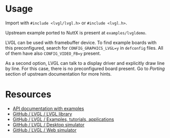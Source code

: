 # Usage

Import with `#include <lvgl/lvgl.h>` or `#include <lvgl.h>`.

Upstream example ported to NuttX is present at `examples/lvgldemo`.

LVGL can be used with framebuffer device. To find example boards with this
preconfigured, search for `CONFIG_GRAPHICS_LVGL=y` in `defconfig` files.
All of them have also `CONFIG_VIDEO_FB=y` present.

As a second option, LVGL can talk to a display driver and explicitly draw line by line.
For this case, there is no preconfigured board present. Go to _Porting_ section
of upstream documentation for more hints.

# Resources

* [API documentation with examples](https://docs.lvgl.io/latest/en/html/index.html)
* [GitHub / LVGL / LVGL library](https://github.com/lvgl/lvgl)
* [GitHub / LVGL / Examples, tutorials, applications](https://github.com/lvgl/lv_examples)
* [GitHub / LVGL / Desktop simulator](https://github.com/lvgl/lv_sim_eclipse_sdl)
* [GitHub / LVGL / Web simulator](https://github.com/lvgl/lv_sim_emscripten)
